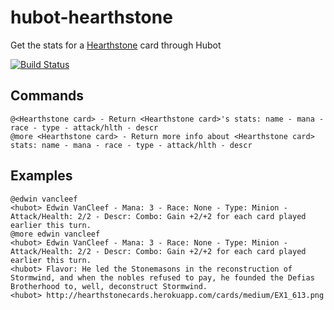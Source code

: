 # hubot-hearthstone

Get the stats for a [Hearthstone](http://us.battle.net/hearthstone/en/) card through Hubot

[![Build Status](https://travis-ci.org/sylturner/hubot-hearthstone.png?branch=master)](https://travis-ci.org/sylturner/hubot-hearthstone)

Commands
-----
```
@<Hearthstone card> - Return <Hearthstone card>'s stats: name - mana - race - type - attack/hlth - descr
@more <Hearthstone card> - Return more info about <Hearthstone card> stats: name - mana - race - type - attack/hlth - descr
```

Examples
-----
```
@edwin vancleef
<hubot> Edwin VanCleef - Mana: 3 - Race: None - Type: Minion - Attack/Health: 2/2 - Descr: Combo: Gain +2/+2 for each card played earlier this turn.
@more edwin vancleef
<hubot> Edwin VanCleef - Mana: 3 - Race: None - Type: Minion - Attack/Health: 2/2 - Descr: Combo: Gain +2/+2 for each card played earlier this turn.
<hubot> Flavor: He led the Stonemasons in the reconstruction of Stormwind, and when the nobles refused to pay, he founded the Defias Brotherhood to, well, deconstruct Stormwind. 
<hubot> http://hearthstonecards.herokuapp.com/cards/medium/EX1_613.png 
```
